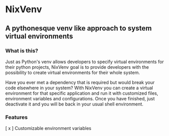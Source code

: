 # NixVenv

## A pythonesque venv like approach to system virtual environments

### What is this?

Just as Python's venv allows developers to specify virtual environments for their python projects, NixVenv goal is to provide developers with the possibility to create virtual environments for their whole system.

Have you ever met a dependency that is required but would break your code elsewhere in your system? With NixVenv you can create a virtual environment for that specific application and run it with customized files, environment variables and configurations. Once you have finished, just deactivate it and you will be back in your usual shell environment.

### Features

[ x ] Customizable environment variables
